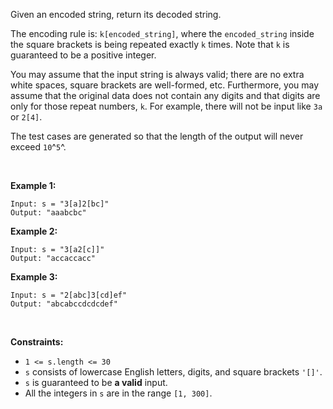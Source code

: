 Given an encoded string, return its decoded string.

The encoding rule is: `k[encoded_string]`, where the `encoded_string`
inside the square brackets is being repeated exactly `k` times. Note
that `k` is guaranteed to be a positive integer.

You may assume that the input string is always valid; there are no extra
white spaces, square brackets are well-formed, etc. Furthermore, you may
assume that the original data does not contain any digits and that
digits are only for those repeat numbers, `k`. For example, there will
not be input like `3a` or `2[4]`.

The test cases are generated so that the length of the output will never
exceed `10`^`5`^.

 

**Example 1:**

    Input: s = "3[a]2[bc]"
    Output: "aaabcbc"

**Example 2:**

    Input: s = "3[a2[c]]"
    Output: "accaccacc"

**Example 3:**

    Input: s = "2[abc]3[cd]ef"
    Output: "abcabccdcdcdef"

 

**Constraints:**

-   `1 <= s.length <= 30`
-   `s` consists of lowercase English letters, digits, and square
    brackets `'[]'`.
-   `s` is guaranteed to be **a valid** input.
-   All the integers in `s` are in the range `[1, 300]`.
